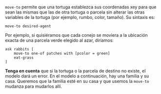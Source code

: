 ﻿`move-to` permite que una tortuga establezca sus coordenadas xey para que sean las mismas que las de otra tortuga o parcela sin alterar las otras variables de la tortuga (por ejemplo, rumbo, color, tamaño). Su sintaxis es:

```move-to desired-agent ```

Por ejemplo, si quisiéramos que cada conejo se moviera a la ubicación exacta de una parcela verde elegido al azar, diríamos: 

```
ask rabbits [
	move-to one-of patches with [pcolor = green]
	eat-grass
]
```
**Tenga en cuenta** que si la tortuga o la parcela de destino no existe, el modelo dará un error. En el modelo a continuación, hay una familia y su casa. Queremos que la familia esté en su casa y que usemos la `move-to` mudanza para mudarlos allí.